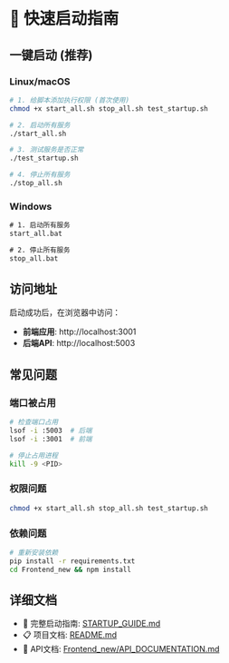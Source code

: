 # 🚀 快速启动指南

## 一键启动 (推荐)

### Linux/macOS
```bash
# 1. 给脚本添加执行权限 (首次使用)
chmod +x start_all.sh stop_all.sh test_startup.sh

# 2. 启动所有服务
./start_all.sh

# 3. 测试服务是否正常
./test_startup.sh

# 4. 停止所有服务
./stop_all.sh
```

### Windows
```cmd
# 1. 启动所有服务
start_all.bat

# 2. 停止所有服务
stop_all.bat
```

## 访问地址

启动成功后，在浏览器中访问：
- **前端应用**: http://localhost:3001
- **后端API**: http://localhost:5003

## 常见问题

### 端口被占用
```bash
# 检查端口占用
lsof -i :5003  # 后端
lsof -i :3001  # 前端

# 停止占用进程
kill -9 <PID>
```

### 权限问题
```bash
chmod +x start_all.sh stop_all.sh test_startup.sh
```

### 依赖问题
```bash
# 重新安装依赖
pip install -r requirements.txt
cd Frontend_new && npm install
```

## 详细文档

- 📖 完整启动指南: [STARTUP_GUIDE.md](STARTUP_GUIDE.md)
- 📋 项目文档: [README.md](README.md)
- 🔧 API文档: [Frontend_new/API_DOCUMENTATION.md](Frontend_new/API_DOCUMENTATION.md) 